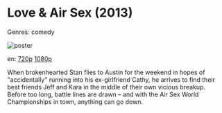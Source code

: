 # Love &amp; Air Sex (2013)

Genres: comedy

![poster](http://image.tmdb.org/t/p/w500/mqvf2qhMvZdApYObih2fiJszA0E.jpg)

en:
  [720p](magnet:?xt=urn:btih:4F61AE7E502F1DE3441D87629FE332941A5A2991&tr=udp://glotorrents.pw:6969/announce&tr=udp://tracker.opentrackr.org:1337/announce&tr=udp://torrent.gresille.org:80/announce&tr=udp://tracker.openbittorrent.com:80&tr=udp://tracker.coppersurfer.tk:6969&tr=udp://tracker.leechers-paradise.org:6969&tr=udp://p4p.arenabg.ch:1337&tr=udp://tracker.internetwarriors.net:1337)
  [1080p](magnet:?xt=urn:btih:C42BCD5A52300E822D9C69232FF4025C6FDF236D&tr=udp://glotorrents.pw:6969/announce&tr=udp://tracker.opentrackr.org:1337/announce&tr=udp://torrent.gresille.org:80/announce&tr=udp://tracker.openbittorrent.com:80&tr=udp://tracker.coppersurfer.tk:6969&tr=udp://tracker.leechers-paradise.org:6969&tr=udp://p4p.arenabg.ch:1337&tr=udp://tracker.internetwarriors.net:1337)
  


When brokenhearted Stan flies to Austin for the weekend in hopes of "accidentally" running into his ex-girlfriend Cathy, he arrives to find their best friends Jeff and Kara in the middle of their own vicious breakup. Before too long, battle lines are drawn – and with the Air Sex World Championships in town, anything can go down.